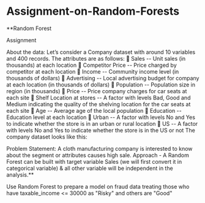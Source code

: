 # Assignment-on-Random-Forests

**Random Forest

Assignment

About the data: Let’s consider a Company dataset with around 10 variables and 400 records. The attributes are as follows:  Sales -- Unit sales (in thousands) at each location  Competitor Price -- Price charged by competitor at each location  Income -- Community income level (in thousands of dollars)  Advertising -- Local advertising budget for company at each location (in thousands of dollars)  Population -- Population size in region (in thousands)  Price -- Price company charges for car seats at each site  Shelf Location at stores -- A factor with levels Bad, Good and Medium indicating the quality of the shelving location for the car seats at each site  Age -- Average age of the local population  Education -- Education level at each location  Urban -- A factor with levels No and Yes to indicate whether the store is in an urban or rural location  US -- A factor with levels No and Yes to indicate whether the store is in the US or not The company dataset looks like this:

Problem Statement: A cloth manufacturing company is interested to know about the segment or attributes causes high sale. Approach - A Random Forest can be built with target variable Sales (we will first convert it in categorical variable) & all other variable will be independent in the analysis.**

Use Random Forest to prepare a model on fraud data treating those who have taxable_income <= 30000 as "Risky" and others are "Good"
